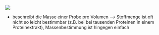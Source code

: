 ![](Pasted%20image%2020240508160226.png)
- beschreibt die Masse einer Probe pro Volumen
--> Stoffmenge ist oft nicht so leicht bestimmbar (z.B. bei bei tausenden Proteinen in einem Proteinextrakt), Massenbestimmung ist hingegen einfach 